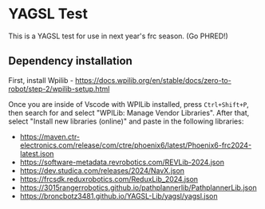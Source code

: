 # YAGSL Test

This is a YAGSL test for use in next year's frc season. (Go PHRED!)

## Dependency installation
First, install Wpilib - https://docs.wpilib.org/en/stable/docs/zero-to-robot/step-2/wpilib-setup.html

Once you are inside of Vscode with WPILib installed, press `Ctrl+Shift+P`, then search for and select "WPILib: Manage Vendor Libraries".
After that, select "Install new libraries (online)" and paste in the following libraries:
- https://maven.ctr-electronics.com/release/com/ctre/phoenix6/latest/Phoenix6-frc2024-latest.json
- https://software-metadata.revrobotics.com/REVLib-2024.json
- https://dev.studica.com/releases/2024/NavX.json
- https://frcsdk.reduxrobotics.com/ReduxLib_2024.json
- https://3015rangerrobotics.github.io/pathplannerlib/PathplannerLib.json
- https://broncbotz3481.github.io/YAGSL-Lib/yagsl/yagsl.json
